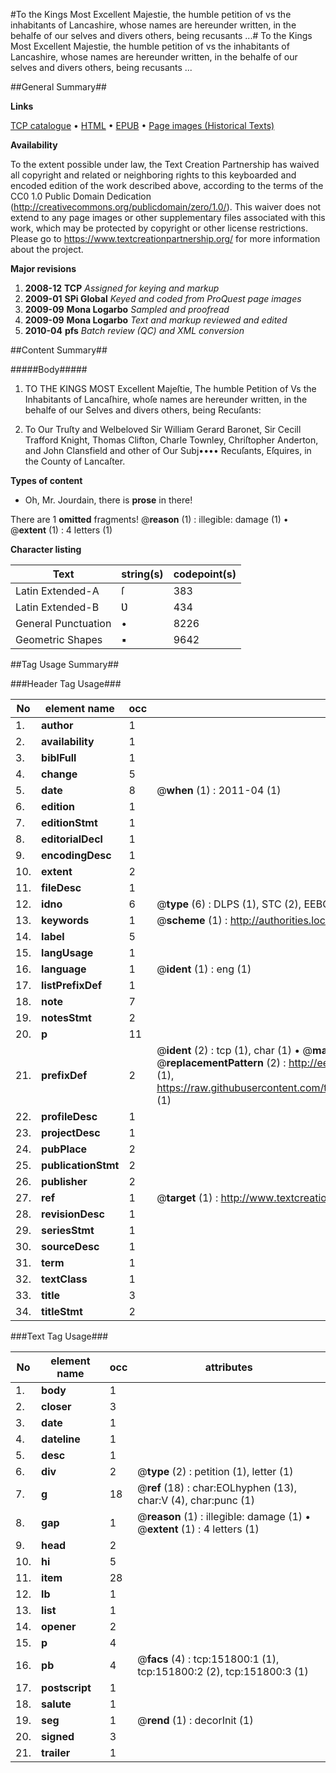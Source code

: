 #To the Kings Most Excellent Majestie, the humble petition of vs the inhabitants of Lancashire, whose names are hereunder written, in the behalfe of our selves and divers others, being recusants ...#
To the Kings Most Excellent Majestie, the humble petition of vs the inhabitants of Lancashire, whose names are hereunder written, in the behalfe of our selves and divers others, being recusants ...

##General Summary##

**Links**

[TCP catalogue](http://www.ota.ox.ac.uk/tcp/)  • 
[HTML](http://tei.it.ox.ac.uk/tcp/Texts-HTML/free/A94/A94548.html)  • 
[EPUB](http://tei.it.ox.ac.uk/tcp/Texts-EPUB/free/A94/A94548.epub) • 
[Page images (Historical Texts)](https://historicaltexts.jisc.ac.uk/eebo-43077688e)

**Availability**

To the extent possible under law, the Text Creation Partnership has waived all copyright and related or neighboring rights to this keyboarded and encoded edition of the work described above, according to the terms of the CC0 1.0 Public Domain Dedication (http://creativecommons.org/publicdomain/zero/1.0/). This waiver does not extend to any page images or other supplementary files associated with this work, which may be protected by copyright or other license restrictions. Please go to https://www.textcreationpartnership.org/ for more information about the project.

**Major revisions**

1. __2008-12__ __TCP__ *Assigned for keying and markup*
1. __2009-01__ __SPi Global__ *Keyed and coded from ProQuest page images*
1. __2009-09__ __Mona Logarbo__ *Sampled and proofread*
1. __2009-09__ __Mona Logarbo__ *Text and markup reviewed and edited*
1. __2010-04__ __pfs__ *Batch review (QC) and XML conversion*

##Content Summary##

#####Body#####

1. TO THE KINGS MOST Excellent Majeſtie, The humble Petition of Vs the Inhabitants of Lancaſhire, whoſe names are hereunder written, in the behalfe of our Selves and divers others, being Recuſants:

1. To Our Truſty and Welbeloved
Sir William Gerard Baronet, Sir Cecill Trafford Knight, Thomas Clifton, Charle Townley, Chriſtopher Anderton, and John Clansfield and other of Our Subj•••• Recuſants, Eſquires, in the County of Lancaſter.

**Types of content**

  * Oh, Mr. Jourdain, there is **prose** in there!

There are 1 **omitted** fragments! 
 @__reason__ (1) : illegible: damage (1)  •  @__extent__ (1) : 4 letters (1)

**Character listing**


|Text|string(s)|codepoint(s)|
|---|---|---|
|Latin Extended-A|ſ|383|
|Latin Extended-B|Ʋ|434|
|General Punctuation|•|8226|
|Geometric Shapes|▪|9642|

##Tag Usage Summary##

###Header Tag Usage###

|No|element name|occ|attributes|
|---|---|---|---|
|1.|__author__|1||
|2.|__availability__|1||
|3.|__biblFull__|1||
|4.|__change__|5||
|5.|__date__|8| @__when__ (1) : 2011-04 (1)|
|6.|__edition__|1||
|7.|__editionStmt__|1||
|8.|__editorialDecl__|1||
|9.|__encodingDesc__|1||
|10.|__extent__|2||
|11.|__fileDesc__|1||
|12.|__idno__|6| @__type__ (6) : DLPS (1), STC (2), EEBO-CITATION (1), OCLC (1), VID (1)|
|13.|__keywords__|1| @__scheme__ (1) : http://authorities.loc.gov/ (1)|
|14.|__label__|5||
|15.|__langUsage__|1||
|16.|__language__|1| @__ident__ (1) : eng (1)|
|17.|__listPrefixDef__|1||
|18.|__note__|7||
|19.|__notesStmt__|2||
|20.|__p__|11||
|21.|__prefixDef__|2| @__ident__ (2) : tcp (1), char (1)  •  @__matchPattern__ (2) : ([0-9\-]+):([0-9IVX]+) (1), (.+) (1)  •  @__replacementPattern__ (2) : http://eebo.chadwyck.com/downloadtiff?vid=$1&page=$2 (1), https://raw.githubusercontent.com/textcreationpartnership/Texts/master/tcpchars.xml#$1 (1)|
|22.|__profileDesc__|1||
|23.|__projectDesc__|1||
|24.|__pubPlace__|2||
|25.|__publicationStmt__|2||
|26.|__publisher__|2||
|27.|__ref__|1| @__target__ (1) : http://www.textcreationpartnership.org/docs/. (1)|
|28.|__revisionDesc__|1||
|29.|__seriesStmt__|1||
|30.|__sourceDesc__|1||
|31.|__term__|1||
|32.|__textClass__|1||
|33.|__title__|3||
|34.|__titleStmt__|2||


###Text Tag Usage###

|No|element name|occ|attributes|
|---|---|---|---|
|1.|__body__|1||
|2.|__closer__|3||
|3.|__date__|1||
|4.|__dateline__|1||
|5.|__desc__|1||
|6.|__div__|2| @__type__ (2) : petition (1), letter (1)|
|7.|__g__|18| @__ref__ (18) : char:EOLhyphen (13), char:V (4), char:punc (1)|
|8.|__gap__|1| @__reason__ (1) : illegible: damage (1)  •  @__extent__ (1) : 4 letters (1)|
|9.|__head__|2||
|10.|__hi__|5||
|11.|__item__|28||
|12.|__lb__|1||
|13.|__list__|1||
|14.|__opener__|2||
|15.|__p__|4||
|16.|__pb__|4| @__facs__ (4) : tcp:151800:1 (1), tcp:151800:2 (2), tcp:151800:3 (1)|
|17.|__postscript__|1||
|18.|__salute__|1||
|19.|__seg__|1| @__rend__ (1) : decorInit (1)|
|20.|__signed__|3||
|21.|__trailer__|1||
